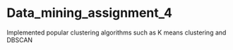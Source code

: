 # Data_mining_assignment_4
Implemented popular clustering algorithms such as K means clustering and DBSCAN
